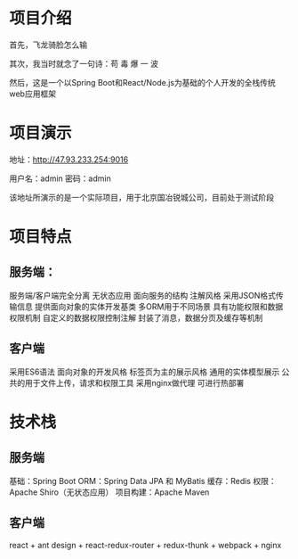 # 项目介绍
首先，飞龙骑脸怎么输

其次，我当时就念了一句诗：苟 毒 爆 一 波

然后，这是一个以Spring Boot和React/Node.js为基础的个人开发的全栈传统web应用框架

# 项目演示
地址：http://47.93.233.254:9016

用户名：admin
密码：admin

该地址所演示的是一个实际项目，用于北京国冶锐城公司，目前处于测试阶段

# 项目特点
## 服务端：
服务端/客户端完全分离
无状态应用
面向服务的结构
注解风格
采用JSON格式传输信息
提供面向对象的实体开发基类
多ORM用于不同场景
具有功能权限和数据权限机制
自定义的数据权限控制注解
封装了消息，数据分页及缓存等机制

## 客户端
采用ES6语法
面向对象的开发风格
标签页为主的展示风格
通用的实体模型展示
公共的用于文件上传，请求和权限工具
采用nginx做代理
可进行热部署

# 技术栈
## 服务端
基础：Spring Boot
ORM：Spring Data JPA 和 MyBatis
缓存：Redis
权限：Apache Shiro（无状态应用）
项目构建：Apache Maven

## 客户端
react + ant design + react-redux-router + redux-thunk + webpack + nginx
